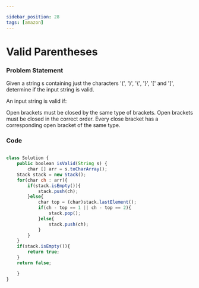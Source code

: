 ```yaml
---

sidebar_position: 28
tags: [amazon]
---
```


# Valid Parentheses

### Problem Statement

Given a string s containing just the characters '(', ')', '{', '}', '[' and ']', determine if the input string is valid.

An input string is valid if:

Open brackets must be closed by the same type of brackets.
Open brackets must be closed in the correct order.
Every close bracket has a corresponding open bracket of the same type.

### Code

```jsx title="Java Code"

class Solution {
    public boolean isValid(String s) {
        char [] arr = s.toCharArray();
	Stack stack = new Stack();
	for(char ch : arr){
		if(stack.isEmpty()){
			stack.push(ch);
		}else{
			char top = (char)stack.lastElement();
			if(ch - top == 1 || ch - top == 2){
				stack.pop();
			}else{
				stack.push(ch);
			}
		}
	}
	if(stack.isEmpty()){
	    return true;
	}
	return false;

    }
}


```
